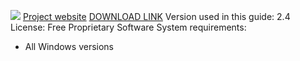 ![](https://securityinabox.org/sites/securityinabox.org/files/media/tool/logo/spybot_logo-hr.png)
[Project website](http://www.safer-networking.org/)
[DOWNLOAD LINK](http://www.safer-networking.org/mirrors/)
Version used in this guide: 2.4
License: Free Proprietary Software
System requirements:
* All Windows versions

